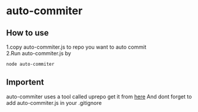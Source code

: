 # auto-commiter

## How to use

1.copy auto-commiter.js to repo you want to auto commit
<br>
2.Run auto-commiter.js by
```
node auto-commiter
```

## Importent

auto-commiter uses a tool called uprepo get it from  <a href='https://github.com/8G6/uprepo'>here</a>
And dont forget to add auto-commiter.js in your .gitignore
